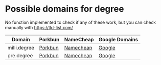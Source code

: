# Possible domains for degree

No function implemented to check if any of these work, but you can check manually with https://tld-list.com/

| Domain | Porkbun | NameCheap | Google Domains |
|---|---|---|---|
| milli.degree | [Porkbun](https://porkbun.com/checkout/search?prb=e814663da1&tlds=&idnLanguage=&search=search&q=milli.degree) | [Namecheap](https://www.namecheap.com/domains/registration/results/?domain=milli.degree) | [Google](https://domains.google.com/registrar/search?searchTerm=milli.degree) |
| pre.degree | [Porkbun](https://porkbun.com/checkout/search?prb=e814663da1&tlds=&idnLanguage=&search=search&q=pre.degree) | [Namecheap](https://www.namecheap.com/domains/registration/results/?domain=pre.degree) | [Google](https://domains.google.com/registrar/search?searchTerm=pre.degree) |
